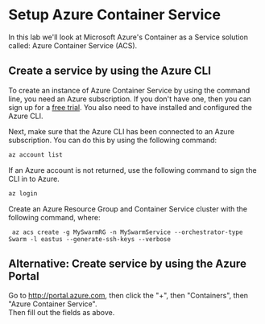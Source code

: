 # Setup Azure Container Service 
In this lab we'll look at Microsoft Azure's Container as a Service solution called: Azure Container Service (ACS).

## Create a service by using the Azure CLI

To create an instance of Azure Container Service by using the command line, you need an Azure subscription. If you don't have one, then you can sign up for a [free trial](http://azure.microsoft.com/pricing/free-trial/?WT.mc_id=AA4C1C935). You also need to have installed and configured the Azure CLI.

Next, make sure that the Azure CLI has been connected to an Azure subscription. You can do this by using the following command:

```bash
az account list
```
If an Azure account is not returned, use the following command to sign the CLI in to Azure.

```bash
az login
```

Create an Azure Resource Group and Container Service cluster with the following command, where:

```az group create --name MySwarmRG -l eastus
 az acs create -g MySwarmRG -n MySwarmService --orchestrator-type Swarm -l eastus --generate-ssh-keys --verbose
```

## Alternative:  Create service by using the Azure Portal
Go to http://portal.azure.com, then click the "+", then "Containers", then "Azure Container Service".  
Then fill out the fields as above.
